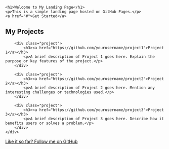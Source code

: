 
    <h1>Welcome to My Landing Page</h1>
    <p>This is a simple landing page hosted on GitHub Pages.</p>
    <a href="#">Get Started</a>
<div class="projects">
        <h2>My Projects</h2>

        <div class="project">
            <h3><a href="https://github.com/yourusername/project1">Project 1</a></h3>
            <p>A brief description of Project 1 goes here. Explain the purpose or key features of the project.</p>
        </div>

        <div class="project">
            <h3><a href="https://github.com/yourusername/project2">Project 2</a></h3>
            <p>A brief description of Project 2 goes here. Mention any interesting challenges or technologies used.</p>
        </div>

        <div class="project">
            <h3><a href="https://github.com/yourusername/project3">Project 3</a></h3>
            <p>A brief description of Project 3 goes here. Describe how it benefits users or solves a problem.</p>
        </div>
    </div>


[Like it so far? Follow me on GitHub](https://github.com/im-luka)
